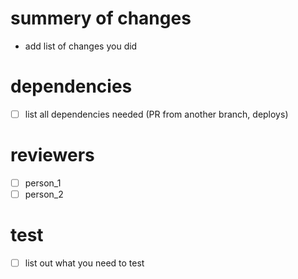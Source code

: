 # summery of changes
* add list of changes you did

# dependencies
- [ ] list all dependencies needed (PR from another branch, deploys)

# reviewers
- [ ] person_1
- [ ] person_2

# test
- [ ] list out what you need to test
